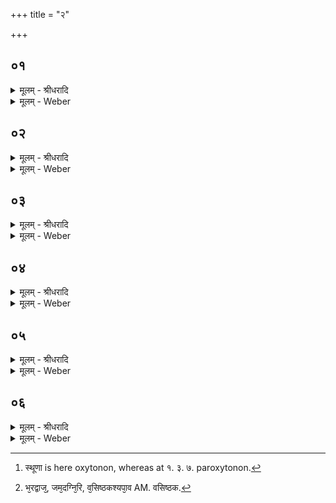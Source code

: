 +++
title = "२"

+++


## ०१
<details><summary>मूलम् - श्रीधरादि</summary>

यो᳘ ह वै शि᳘शुम्॥  
(ᳫँ᳭) सा᳘धनᳫँ᳭ स᳘प्प्रत्याधानᳫँ᳭ स᳘स्थूणᳫँ᳭ स᳘दामम्वे᳘द सप्त᳘ ह द्विषतो भ्भ्रा᳘तृव्यान᳘वरुणद्धि॥
</details>

<details><summary>मूलम् - Weber</summary>

यो᳘ ह वै शि᳘शुं॥  
सा᳘धनᳫं स᳘प्रत्याधानᳫं स᳘स्थूणᳫं [^wbr_1] स᳘दामं वे᳘द सप्त᳘ ह द्विषतो भ्रा᳘तृव्यान᳘वरुणद्धि॥ 

[^wbr_1]: स्थूणा is here oxytonon, whereas at १. ३. ७. paroxytonon.
</details>

## ०२
<details><summary>मूलम् - श्रीधरादि</summary>

(द्ध्य) अयम्वाव शि᳘शुः᳘॥
(र्य्यो) यो ऽय᳘म्मध्यमः᳘ प्प्राणस्त᳘स्येद᳘मे᳘वाधा᳘नमिद᳘म्प्रत्याधा᳘नम्प्राण᳘ स्थूणा᳘ ऽन्नन्दा᳘म त᳘मेताः᳘ सप्ता᳘क्षितय ऽउ᳘पतिष्ठन्ते॥
</details>

<details><summary>मूलम् - Weber</summary>

अयं वाव शि᳘शुॗर्योऽय᳘म् मध्यमः᳘ प्राणः᳟॥  
त᳘स्येद᳘मेॗवाधा᳘नमिद᳘म् प्रत्याधा᳘नम् प्राण᳘ स्थूणा᳘न्नं दा᳘म त᳘मेताः᳘ सप्ता᳘क्षितय उ᳘पतिष्ठन्ते॥
</details>

## ०३
<details><summary>मूलम् - श्रीधरादि</summary>

तद्या᳘ ऽइमा᳘ ऽअक्षँल्लो᳘हिन्यो रा᳘जयः॥  
(स्ता᳘) ता᳘भिरेनᳫँ᳭ रु᳘द्दो ऽन्वा᳘यत्तो᳘ ऽथ या᳘ ऽअक्षन्ना᳘पस्ता᳘भिः पर्ज्ज᳘न्यो या᳘ कनी᳘नका त᳘या ऽऽदित्यो य᳘च्छुक्लन्ते᳘नाग्निर्य्य᳘त्कृष्णन्तेनेन्द्रो᳘ ऽधरयैनम्वर्त्तन्या᳘ पृथि᳘व्यन्वा᳘यत्ता[[!!]] द्यौरु᳘त्तरया᳘ नास्या᳘न्नं क्षीयते य᳘ ऽएवम्वे᳘द॥
</details>

<details><summary>मूलम् - Weber</summary>

तद्या᳘ इमा᳘ अक्षंलो᳘हिन्यो रा᳘जयः॥  
ता᳘भिरेनं रुॗद्रोऽन्वा᳘यत्तो᳘ऽथ या᳘ अक्षन्ना᳘पस्ता᳘भिः पर्ज᳘न्यो या᳘ कनी᳘नका त᳘यादित्यो य᳘छुक्लं ते᳘नाग्निर्य᳘त्कृष्णं तेनेन्द्रो᳘ऽधरयैनं वर्तन्या᳘ पृथिव्य᳘न्वा᳘यत्ता द्यौरु᳘त्तरयाॗ नास्या᳘न्नं क्षीयते य᳘ एवं वे᳘द॥
</details>

## ०४
<details><summary>मूलम् - श्रीधरादि</summary>

त᳘देष श्लो᳘को भवति॥  
(त्य) अर्व्वा᳘ग्बिलश्चमस᳘ ऽऊर्ध्व᳘बुध्नस्त᳘स्मिन्य᳘शो नि᳘हितम्विश्व᳘रूपम्। त᳘स्यासत ऽऋष᳘यः[[!!]] सप्त ती᳘रे व्वा᳘गष्टमी ब्ब्र᳘ह्मणा सम्विदाने᳘ति॥
</details>

<details><summary>मूलम् - Weber</summary>

त᳘देष श्लो᳘को भवति॥  
अर्वा᳘ग्बिलश्चमस᳘ ऊर्ध्व᳘बुध्नस्त᳘स्मिन्य᳘शो नि᳘हितं विश्व᳘रूपम्॥  
त᳘स्यासत ऋ᳘षयः सप्त ती᳘रे वा᳘गष्टमी ब्र᳘ह्मणा संविदाने᳘ति॥
</details>

## ०५
<details><summary>मूलम् - श्रीधरादि</summary>

(त्य) अर्व्वा᳘ग्बिलश्चमस᳘ ऽऊर्ध्व᳘बुध्न ऽइ᳘ति॥  
(ती) इदन्तच्छि᳘र ऽएष᳘ ह्यर्व्वा᳘ग्बिलश्चमस᳘ ऽऊर्ध्व᳘बुध्नस्त᳘स्मिन्य᳘शो नि᳘हितम्विश्व᳘रूपमि᳘ति प्प्राणा वै य᳘शो नि᳘हितम्विश्व᳘रूपम्प्राणा᳘नेत᳘दाह त᳘स्यासत ऽऋ᳘षयः सप्त ती᳘र ऽइ᳘ति प्प्राणा वा ऋ᳘षयः प्प्राणा᳘नेत᳘दाह व्वा᳘गष्टमी ब्ब्र᳘ह्मणा सम्विदाने᳘ति व्वाग्घ्यष्टमी ब्ब्र᳘ह्मणा सम्वित्ते᳘॥
</details>

<details><summary>मूलम् - Weber</summary>

अर्वा᳘ग्बिलश्चमस᳘ ऊर्ध्व᳘बुध्न इ᳘ति॥  
इदं तछि᳘र एष᳘ ह्यर्वा᳘ग्बिलश्चमस᳘ ऊर्ध्व᳘बुध्नस्त᳘स्मिन्य᳘शो नि᳘हितं विश्व᳘रूपमि᳘ति प्राणा वै य᳘शो नि᳘हितं विश्व᳘रूपम् प्राणा᳘नेत᳘दाह त᳘स्यासत ऋ᳘षयः सप्त ती᳘र इ᳘ति प्राणा वा ऋ᳘षयः प्राणा᳘नेत᳘दाह वा᳘गष्टमी ब्र᳘ह्मणा संविदाने᳘ति वाग्घ्यष्टमी ब्र᳘ह्मणा संवित्ते᳟॥
</details>

## ०६
<details><summary>मूलम् - श्रीधरादि</summary>

(त्त ऽ) इमा᳘वेव᳘ गोतमभरद्वाजौ᳘॥  
(जा᳘व) अय᳘मेव गो᳘तमो ऽय᳘म्भर᳘द्वाज᳘ ऽइमा᳘वेव᳘ व्विश्वामित्रजमदग्नी᳘ ऽअय᳘मेव᳘ व्विश्वा᳘मित्रो ऽय᳘ञ्जमदग्नि᳘रिमा᳘वेव[[!!]] व्व᳘सिष्ठकश्यपा᳘वय᳘मेव व्व᳘सिष्ठो ऽय᳘ङ्कश्य᳘पो व्वा᳘गेवा᳘त्त्रिर्व्वाचा ह्य᳘न्नमद्यते᳘ ऽत्तिर्ह वै ना᳘मैतद्यद᳘त्त्रिरि᳘ति स᳘र्व्वस्यात्ता᳘ भवति सर्व्वमस्या᳘न्नम्भवति य᳘ ऽएवम्वे᳘द॥
</details>
<details><summary>मूलम् - Weber</summary>

इमा᳘वेव᳘ गोतमभरद्वाजौ᳟॥  
अय᳘मेव गो᳘तमोऽय᳘म् भर᳘द्वाज इमा᳘वेव᳘ विश्वामित्रजमदग्नी᳘ [^wbr_2] अय᳘मेव विश्वा᳘मित्रोऽयं᳘ जम᳘दग्निरिमा᳘वेव᳘ वसष्ठिकश्यपा᳘वय᳘मेव व᳘सिष्ठोऽयं᳘ कश्य᳘पो वा᳘गेवा᳘त्रिर्वाचा ह्य᳘न्नमद्यते᳘ऽत्तिर्ह वै ना᳘मैतद्यद᳘त्रिरि᳘ति स᳘र्वस्यात्ता᳘ भवति सर्वमस्या᳘न्नम् भवति य᳘ एवं वे᳘द॥  

[^wbr_2]: भ᳘रद्वाज᳘, जम᳘दग्नि᳘रि, व᳘सिष्ठकश्यपा᳘व AM. वसिष्ठक.
</details>

